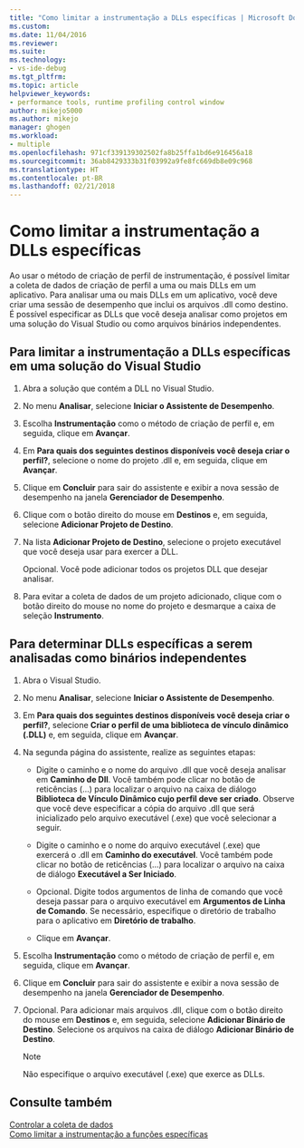 ```yaml
---
title: "Como limitar a instrumentação a DLLs específicas | Microsoft Docs"
ms.custom: 
ms.date: 11/04/2016
ms.reviewer: 
ms.suite: 
ms.technology:
- vs-ide-debug
ms.tgt_pltfrm: 
ms.topic: article
helpviewer_keywords:
- performance tools, runtime profiling control window
author: mikejo5000
ms.author: mikejo
manager: ghogen
ms.workload:
- multiple
ms.openlocfilehash: 971cf339139302502fa8b25ffa1bd6e916456a18
ms.sourcegitcommit: 36ab8429333b31f03992a9fe8fc669db8e09c968
ms.translationtype: HT
ms.contentlocale: pt-BR
ms.lasthandoff: 02/21/2018
---
```

# <a name="how-to-limit-instrumentation-to-specific-dlls"></a>Como limitar a instrumentação a DLLs específicas

Ao usar o método de criação de perfil de instrumentação, é possível limitar a coleta de dados de criação de perfil a uma ou mais DLLs em um aplicativo. Para analisar uma ou mais DLLs em um aplicativo, você deve criar uma sessão de desempenho que inclui os arquivos .dll como destino. É possível especificar as DLLs que você deseja analisar como projetos em uma solução do Visual Studio ou como arquivos binários independentes.

## <a name="to-limit-instrumentation-to-specific-dlls-in-a-visual-studio-solution"></a>Para limitar a instrumentação a DLLs específicas em uma solução do Visual Studio

1. Abra a solução que contém a DLL no Visual Studio.

2. No menu **Analisar**, selecione **Iniciar o Assistente de Desempenho**.

3. Escolha **Instrumentação** como o método de criação de perfil e, em seguida, clique em **Avançar**.

4. Em **Para quais dos seguintes destinos disponíveis você deseja criar o perfil?**, selecione o nome do projeto .dll e, em seguida, clique em **Avançar**.

5. Clique em **Concluir** para sair do assistente e exibir a nova sessão de desempenho na janela **Gerenciador de Desempenho**.

6. Clique com o botão direito do mouse em **Destinos** e, em seguida, selecione **Adicionar Projeto de Destino**.

7. Na lista **Adicionar Projeto de Destino**, selecione o projeto executável que você deseja usar para exercer a DLL.

     Opcional. Você pode adicionar todos os projetos DLL que desejar analisar.

8. Para evitar a coleta de dados de um projeto adicionado, clique com o botão direito do mouse no nome do projeto e desmarque a caixa de seleção **Instrumento**.

## <a name="to-specify-specific-dlls-to-profile-as-independent-binaries"></a>Para determinar DLLs específicas a serem analisadas como binários independentes

1. Abra o Visual Studio.

2. No menu **Analisar**, selecione **Iniciar o Assistente de Desempenho**.

3. Em **Para quais dos seguintes destinos disponíveis você deseja criar o perfil?**, selecione **Criar o perfil de uma biblioteca de vínculo dinâmico (.DLL)** e, em seguida, clique em **Avançar**.

4. Na segunda página do assistente, realize as seguintes etapas:

    - Digite o caminho e o nome do arquivo .dll que você deseja analisar em **Caminho de Dll**. Você também pode clicar no botão de reticências (...) para localizar o arquivo na caixa de diálogo **Biblioteca de Vínculo Dinâmico cujo perfil deve ser criado**. Observe que você deve especificar a cópia do arquivo .dll que será inicializado pelo arquivo executável (.exe) que você selecionar a seguir.

    - Digite o caminho e o nome do arquivo executável (.exe) que exercerá o .dll em **Caminho do executável**. Você também pode clicar no botão de reticências (...) para localizar o arquivo na caixa de diálogo **Executável a Ser Iniciado**.

    - Opcional. Digite todos argumentos de linha de comando que você deseja passar para o arquivo executável em **Argumentos de Linha de Comando**. Se necessário, especifique o diretório de trabalho para o aplicativo em **Diretório de trabalho**.

    - Clique em **Avançar**.

5. Escolha **Instrumentação** como o método de criação de perfil e, em seguida, clique em **Avançar**.

6. Clique em **Concluir** para sair do assistente e exibir a nova sessão de desempenho na janela **Gerenciador de Desempenho**.

7. Opcional. Para adicionar mais arquivos .dll, clique com o botão direito do mouse em **Destinos** e, em seguida, selecione **Adicionar Binário de Destino**. Selecione os arquivos na caixa de diálogo **Adicionar Binário de Destino**.

    > [!NOTE]
    > Não especifique o arquivo executável (.exe) que exerce as DLLs.

## <a name="see-also"></a>Consulte também

[Controlar a coleta de dados](../profiling/controlling-data-collection.md)  
[Como limitar a instrumentação a funções específicas](../profiling/how-to-limit-instrumentation-to-specific-functions.md)